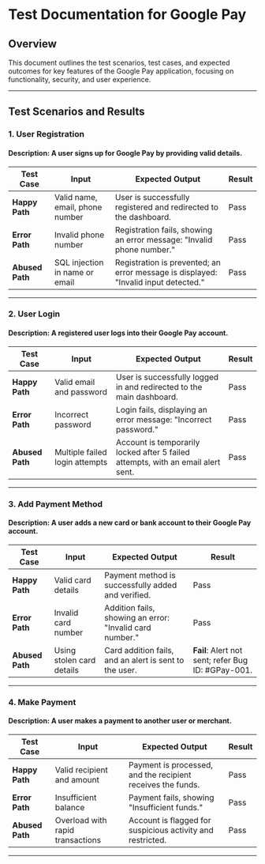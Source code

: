 # **Test Documentation for Google Pay**

## **Overview**
This document outlines the test scenarios, test cases, and expected outcomes for key features of the Google Pay application, focusing on functionality, security, and user experience.

---

## **Test Scenarios and Results**

### **1. User Registration**
#### **Description**: A user signs up for Google Pay by providing valid details.

| **Test Case**       | **Input**                          | **Expected Output**                                                                 | **Result**          |
|----------------------|------------------------------------|-------------------------------------------------------------------------------------|----------------------|
| **Happy Path**       | Valid name, email, phone number   | User is successfully registered and redirected to the dashboard.                    | Pass                |
| **Error Path**       | Invalid phone number              | Registration fails, showing an error message: "Invalid phone number."               | Pass                |
| **Abused Path**      | SQL injection in name or email    | Registration is prevented; an error message is displayed: "Invalid input detected." | Pass                |

---

### **2. User Login**
#### **Description**: A registered user logs into their Google Pay account.

| **Test Case**       | **Input**                          | **Expected Output**                                                                 | **Result**          |
|----------------------|------------------------------------|-------------------------------------------------------------------------------------|----------------------|
| **Happy Path**       | Valid email and password          | User is successfully logged in and redirected to the main dashboard.                | Pass                |
| **Error Path**       | Incorrect password                | Login fails, displaying an error message: "Incorrect password."                     | Pass                |
| **Abused Path**      | Multiple failed login attempts    | Account is temporarily locked after 5 failed attempts, with an email alert sent.    | Pass                |

---

### **3. Add Payment Method**
#### **Description**: A user adds a new card or bank account to their Google Pay account.

| **Test Case**       | **Input**                          | **Expected Output**                                                                 | **Result**          |
|----------------------|------------------------------------|-------------------------------------------------------------------------------------|----------------------|
| **Happy Path**       | Valid card details                | Payment method is successfully added and verified.                                  | Pass                |
| **Error Path**       | Invalid card number               | Addition fails, showing an error: "Invalid card number."                            | Pass                |
| **Abused Path**      | Using stolen card details         | Card addition fails, and an alert is sent to the user.                              | **Fail**: Alert not sent; refer Bug ID: #GPay-001. |

---

### **4. Make Payment**
#### **Description**: A user makes a payment to another user or merchant.

| **Test Case**       | **Input**                          | **Expected Output**                                                                 | **Result**          |
|----------------------|------------------------------------|-------------------------------------------------------------------------------------|----------------------|
| **Happy Path**       | Valid recipient and amount        | Payment is processed, and the recipient receives the funds.                         | Pass                |
| **Error Path**       | Insufficient balance              | Payment fails, showing "Insufficient funds."                                       | Pass                |
| **Abused Path**      | Overload with rapid transactions  | Account is flagged for suspicious activity and restricted.                          | Pass                |

---